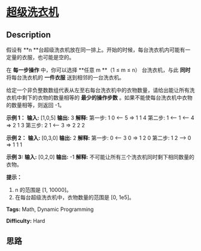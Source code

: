 # [超级洗衣机][title]

## Description

假设有 **n  **台超级洗衣机放在同一排上。开始的时候，每台洗衣机内可能有一定量的衣服，也可能是空的。

在 **每一步操作** 中，你可以选择 **任意 m  **（1 ≤ m ≤ n） 台洗衣机，与此 **同时** 将每台洗衣机的 **一件衣服**
送到相邻的一台洗衣机。

给定一个非负整数数组代表从左至右每台洗衣机中的衣物数量，请给出能让所有洗衣机中剩下的衣物的数量相等的 **最少的操作步数**
。如果不能使每台洗衣机中衣物的数量相等，则返回 -1。



**示例 1：**
            **输入:** [1,0,5]        **输出:** 3        **解释:**     第一步:    1     0 <-- 5    =>    1     1     4    第二步:    1 <-- 1 <-- 4    =>    2     1     3        第三步:    2     1 <-- 3    =>    2     2     2       

**示例 2：**
            **输入:** [0,3,0]        **输出:** 2        **解释:**     第一步:    0 <-- 3     0    =>    1     2     0        第二步:    1     2 --> 0    =>    1     1     1         

**示例 3:**
            **输入:** [0,2,0]        **输出:** -1        **解释:**     不可能让所有三个洗衣机同时剩下相同数量的衣物。    



**提示：**

  1. n 的范围是 [1, 10000]。
  2. 在每台超级洗衣机中，衣物数量的范围是 [0, 1e5]。




**Tags:** Math, Dynamic Programming

**Difficulty:** Hard

## 思路

[title]: https://leetcode-cn.com/problems/super-washing-machines
